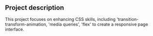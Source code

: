 

## Project description
This project focuses on enhancing CSS skills, including 'transition-transform-animation,
'media queries', 'flex' to create a responsive page interface.

